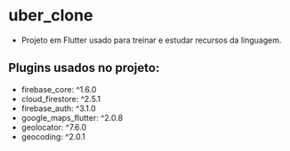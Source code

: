 # uber_clone

- Projeto em Flutter usado para treinar e estudar recursos da linguagem.

## Plugins usados no projeto:

- firebase_core: ^1.6.0
- cloud_firestore: ^2.5.1
- firebase_auth: ^3.1.0
- google_maps_flutter: ^2.0.8
- geolocator: ^7.6.0
- geocoding: ^2.0.1
